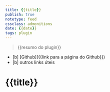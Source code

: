 ```yaml
---
title: {{title}}
publish: true
notetype: feed
cssclass: admonitions
date: {{date}}
tags: plugin
---
```


> {{resumo do plugin}}

- [b] [Github]({{link para a página do Github}})
- [b] outros links úteis

# {{title}}

